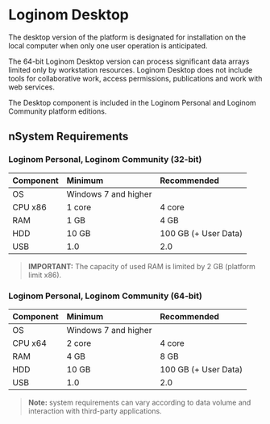 # Loginom Desktop

The desktop version of the platform is designated for installation on the local computer when only one user operation is anticipated.

The 64-bit Loginom Desktop version can process significant data arrays limited only by workstation resources. Loginom Desktop does not include tools for collaborative work, access permissions, publications and work with web services.

The Desktop component is included in the Loginom Personal and Loginom Community platform editions.

## nSystem Requirements

### Loginom Personal, Loginom Community (32-bit)

| Component | Minimum | Recommended |
|:--------- |:-------------|:------------- |
| OS | Windows 7 and higher | |
| CPU x86 | 1 core | 4 core |
| RAM | 1 GB | 4 GB |
| HDD | 10 GB | 100 GB (+ User Data) |
| USB | 1.0 | 2.0 |

> **IMPORTANT:** The capacity of used RAM is limited by 2 GB (platform limit x86).

### Loginom Personal, Loginom Community (64-bit)

| Component | Minimum | Recommended |
|:--------- |:-------------|:------------- |
| OS | Windows 7 and higher | |
| CPU x64 | 2 core | 4 core |
| RAM | 4 GB | 8 GB |
| HDD | 10 GB | 100 GB (+ User Data) |
| USB | 1.0 | 2.0 |

> **Note:** system requirements can vary according to data volume and interaction with third-party applications.
